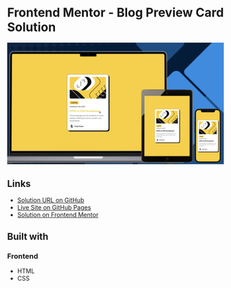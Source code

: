 # Frontend Mentor - Blog Preview Card Solution

![Design preview for the Blog preview card challenge](./design/preview.png)

## Links

- [Solution URL on GitHub](https://github.com/TetianaAleks/fm-solutions-hub/tree/main/02-blog-preview-card)
- [Live Site on GitHub Pages](https://tetianaaleks.github.io/fm-solutions-hub/02-blog-preview-card/)
- [Solution on Frontend Mentor](https://www.frontendmentor.io/solutions/responsive-blog-preview-card-using-html-css-clamp-and-local-fonts-NlR1mhHfNW) 

## Built with

### Frontend

- HTML
- CSS

